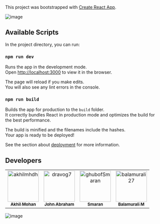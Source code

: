 This project was bootstrapped with [Create React App](https://github.com/facebook/create-react-app).

![image](https://user-images.githubusercontent.com/50779354/120908617-92c2ef00-c689-11eb-98d8-04fa4704ec82.png)

## Available Scripts

In the project directory, you can run:

### `npm run dev`

Runs the app in the development mode.<br />
Open [http://localhost:3000](http://localhost:3000) to view it in the browser.

The page will reload if you make edits.<br />
You will also see any lint errors in the console.

### `npm run build`

Builds the app for production to the `build` folder.<br />
It correctly bundles React in production mode and optimizes the build for the best performance.

The build is minified and the filenames include the hashes.<br />
Your app is ready to be deployed!

See the section about [deployment](https://facebook.github.io/create-react-app/docs/deployment) for more information.

## Developers
<!-- readme: contributors -start --> 
<table>
<tr>
    <td align="center">
        <a href="https://github.com/akhilmhdh">
            <img src="https://avatars1.githubusercontent.com/u/31166322?v=4" width="100;" alt="akhilmhdh"/>
            <br />
            <sub><b>Akhil Mohan</b></sub>
        </a>
    </td>
    <td align="center">
        <a href="https://github.com/dravog7">
            <img src="https://avatars2.githubusercontent.com/u/31211464?v=4" width="100;" alt="dravog7"/>
            <br />
            <sub><b>John Abraham</b></sub>
        </a>
    </td>
    <td align="center">
        <a href="https://github.com/ghubofSmaran">
            <img src="https://avatars2.githubusercontent.com/u/48565910?v=4" width="100;" alt="ghubofSmaran"/>
            <br />
            <sub><b>Smaran</b></sub>
        </a>
    </td>
    <td align="center">
        <a href="https://github.com/balamurali27">
            <img src="https://avatars2.githubusercontent.com/u/25403045?v=4" width="100;" alt="balamurali27"/>
            <br />
            <sub><b>Balamurali M</b></sub>
        </a>
    </td></tr>
</table>
<!-- readme: contributors -end -->

![image](https://user-images.githubusercontent.com/50779354/120908571-2647f000-c689-11eb-91cd-b2a16d409494.png)

